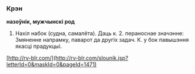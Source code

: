 ### Крэн
**назоўнік, мужчынскі род**

1. Нахіл набок (судна, самалёта). Даць к. 2. пераноснае значэнне: Змяненне напрамку, паварот да другіх задач. К. у бок павышэння якасці прадукцыі.

<a rel="author">[http://rv-blr.com/](http://rv-blr.com/slounik.jsp?letterId=0&maskId=0&pageId=1471)</a>
